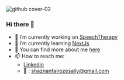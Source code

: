 ![github cover-02](https://user-images.githubusercontent.com/74103414/130759883-aa26f2b4-476a-401b-87bb-8e9219a9b078.png)



### Hi there 👋

- 🔭 I’m currently working on [SpeechTherapy](https://github.com/shaznan/speech-therapy-app)
- 🌱 I’m currently learning [NextJs](https://nextjs.org/)
- 🧒 You can find more about me [here](https://shaznan.netlify.app/)
- 📫 How to reach me: 
  - [Linkedin](https://www.linkedin.com/in/shaznan-fairoze-40a71715b/)
  - 📧 : shaznanfairozesally@gmail.com
